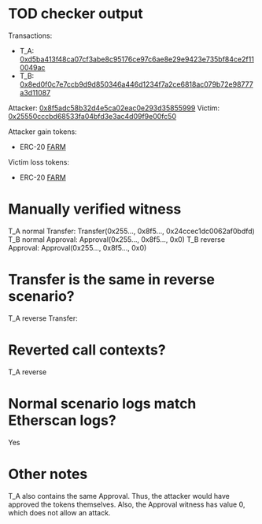 # TOD checker output

Transactions:
- T_A: [0xd5ba413f48ca07cf3abe8c95176ce97c6ae8e29e9423e735bf84ce2f110049ac](https://etherscan.io/tx/0xd5ba413f48ca07cf3abe8c95176ce97c6ae8e29e9423e735bf84ce2f110049ac)
- T_B: [0x8ed0f0c7e7ccb9d9d850346a446d1234f7a2ce6818ac079b72e98777a3d11087](https://etherscan.io/tx/0x8ed0f0c7e7ccb9d9d850346a446d1234f7a2ce6818ac079b72e98777a3d11087)


Attacker: [0x8f5adc58b32d4e5ca02eac0e293d35855999](https://etherscan.io/address/0x8f5adc58b32d4e5ca02eac0e293d35855999436c)
Victim: [0x25550cccbd68533fa04bfd3e3ac4d09f9e00fc50](https://etherscan.io/address/0x25550cccbd68533fa04bfd3e3ac4d09f9e00fc50)

Attacker gain tokens:
- ERC-20 [FARM](https://etherscan.io/token/0xa0246c9032bc3a600820415ae600c6388619a14d)

Victim loss tokens:
- ERC-20 [FARM](https://etherscan.io/token/0xa0246c9032bc3a600820415ae600c6388619a14d)

# Manually verified witness

T_A normal Transfer: Transfer(0x255..., 0x8f5..., 0x24ccec1dc0062af0bdfd)
T_B normal Approval: Approval(0x255..., 0x8f5..., 0x0)
T_B reverse Approval: Approval(0x255..., 0x8f5..., 0x0)

# Transfer is the same in reverse scenario?

T_A reverse Transfer: <reverted>

# Reverted call contexts?

T_A reverse

# Normal scenario logs match Etherscan logs?

Yes

# Other notes

T_A also contains the same Approval. Thus, the attacker would have approved the tokens themselves. Also, the Approval witness has value 0, which does not allow an attack.
